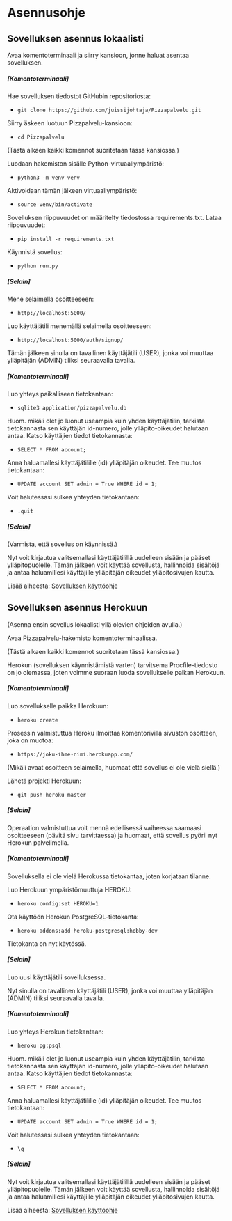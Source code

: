# Asennusohje

## Sovelluksen asennus lokaalisti

Avaa komentoterminaali ja siirry kansioon, jonne haluat asentaa sovelluksen.

##### [Komentoterminaali]

Hae sovelluksen tiedostot GitHubin repositoriosta:
- `git clone https://github.com/juissijohtaja/Pizzapalvelu.git`

Siirry äskeen luotuun Pizzpalvelu-kansioon:
- `cd Pizzapalvelu`

(Tästä alkaen kaikki komennot suoritetaan tässä kansiossa.)

Luodaan hakemiston sisälle Python-virtuaaliympäristö:
- `python3 -m venv venv`

Aktivoidaan tämän jälkeen virtuaaliympäristö:
- `source venv/bin/activate`

Sovelluksen riippuvuudet on määritelty tiedostossa requirements.txt. Lataa riippuvuudet:
- `pip install -r requirements.txt`

Käynnistä sovellus:
- `python run.py`

##### [Selain]

Mene selaimella osoitteeseen:
- `http://localhost:5000/`

Luo käyttäjätili menemällä selaimella osoitteeseen:
- `http://localhost:5000/auth/signup/`

Tämän jälkeen sinulla on tavallinen käyttäjätili (USER), jonka voi muuttaa ylläpitäjän (ADMIN) tiliksi seuraavalla tavalla.

##### [Komentoterminaali]

Luo yhteys paikalliseen tietokantaan:
- `sqlite3 application/pizzapalvelu.db`

Huom. mikäli olet jo luonut useampia kuin yhden käyttäjätilin, tarkista tietokannasta sen käyttäjän id-numero, jolle ylläpito-oikeudet halutaan antaa. Katso käyttäjien tiedot tietokannasta:
- `SELECT * FROM account;`

Anna haluamallesi käyttäjätilille (id) ylläpitäjän oikeudet. Tee muutos tietokantaan:
- `UPDATE account SET admin = True WHERE id = 1;`

Voit halutessasi sulkea yhteyden tietokantaan:
- `.quit`

##### [Selain]

(Varmista, että sovellus on käynnissä.)

Nyt voit kirjautua valitsemallasi käyttäjätilillä uudelleen sisään ja pääset ylläpitopuolelle.
Tämän jälkeen voit käyttää sovellusta, hallinnoida sisältöjä ja antaa haluamillesi käyttäjille ylläpitäjän oikeudet ylläpitosivujen kautta.

Lisää aiheesta:
[Sovelluksen käyttöohje](documentation/kayttoohje.md)


## Sovelluksen asennus Herokuun

(Asenna ensin sovellus lokaalisti yllä olevien ohjeiden avulla.)

Avaa Pizzapalvelu-hakemisto komentoterminaalissa.

(Tästä alkaen kaikki komennot suoritetaan tässä kansiossa.)

Herokun (sovelluksen käynnistämistä varten) tarvitsema Procfile-tiedosto on jo olemassa, joten voimme suoraan luoda sovellukselle paikan Herokuun.

##### [Komentoterminaali]

Luo sovellukselle paikka Herokuun: 
- `heroku create`

Prosessin valmistuttua Heroku ilmoittaa komentorivillä sivuston osoitteen, joka on muotoa:
- `https://joku-ihme-nimi.herokuapp.com/`

(Mikäli avaat osoitteen selaimella, huomaat että sovellus ei ole vielä siellä.)

Lähetä projekti Herokuun:
- `git push heroku master`

##### [Selain]

Operaation valmistuttua voit mennä edellisessä vaiheessa saamaasi osoitteeseen (pävitä sivu tarvittaessa) ja huomaat, että sovellus pyörii nyt Herokun palvelimella.

##### [Komentoterminaali]

Sovelluksella ei ole vielä Herokussa tietokantaa, joten korjataan tilanne.

Luo Herokuun ympäristömuuttuja HEROKU:
- `heroku config:set HEROKU=1`

Ota käyttöön Herokun PostgreSQL-tietokanta:
- `heroku addons:add heroku-postgresql:hobby-dev`

Tietokanta on nyt käytössä.

##### [Selain]

Luo uusi käyttäjätili sovelluksessa.

Nyt sinulla on tavallinen käyttäjätili (USER), jonka voi muuttaa ylläpitäjän (ADMIN) tiliksi seuraavalla tavalla.

##### [Komentoterminaali]

Luo yhteys Herokun tietokantaan:
- `heroku pg:psql`

Huom. mikäli olet jo luonut useampia kuin yhden käyttäjätilin, tarkista tietokannasta sen käyttäjän id-numero, jolle ylläpito-oikeudet halutaan antaa. Katso käyttäjien tiedot tietokannasta:
- `SELECT * FROM account;`

Anna haluamallesi käyttäjätilille (id) ylläpitäjän oikeudet. Tee muutos tietokantaan:
- `UPDATE account SET admin = True WHERE id = 1;`

Voit halutessasi sulkea yhteyden tietokantaan:
- `\q`

##### [Selain]

Nyt voit kirjautua valitsemallasi käyttäjätilillä uudelleen sisään ja pääset ylläpitopuolelle.
Tämän jälkeen voit käyttää sovellusta, hallinnoida sisältöjä ja antaa haluamillesi käyttäjille ylläpitäjän oikeudet ylläpitosivujen kautta.

Lisää aiheesta:
[Sovelluksen käyttöohje](documentation/kayttoohje.md)